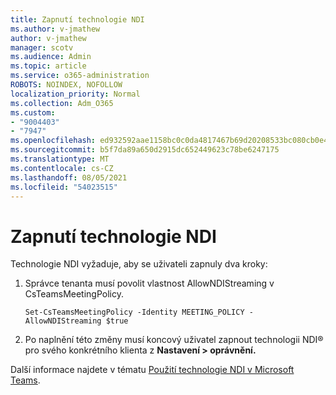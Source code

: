 ```yaml
---
title: Zapnutí technologie NDI
ms.author: v-jmathew
author: v-jmathew
manager: scotv
ms.audience: Admin
ms.topic: article
ms.service: o365-administration
ROBOTS: NOINDEX, NOFOLLOW
localization_priority: Normal
ms.collection: Adm_O365
ms.custom:
- "9004403"
- "7947"
ms.openlocfilehash: ed932592aae1158bc0c0da4817467b69d20208533bc080cb0e424f552af8601a
ms.sourcegitcommit: b5f7da89a650d2915dc652449623c78be6247175
ms.translationtype: MT
ms.contentlocale: cs-CZ
ms.lasthandoff: 08/05/2021
ms.locfileid: "54023515"
---
```

# <a name="turn-on-ndi-technology"></a>Zapnutí technologie NDI

Technologie NDI vyžaduje, aby se uživateli zapnuly dva kroky:

1. Správce tenanta musí povolit vlastnost AllowNDIStreaming v CsTeamsMeetingPolicy.

    `Set-CsTeamsMeetingPolicy -Identity MEETING_POLICY -AllowNDIStreaming $true`

2. Po naplnění této změny musí koncový uživatel zapnout technologii NDI® pro svého konkrétního klienta z **Nastavení > oprávnění.**

Další informace najdete v tématu [Použití technologie NDI v Microsoft Teams](https://docs.microsoft.com/microsoftteams/use-ndi-in-meetings).
